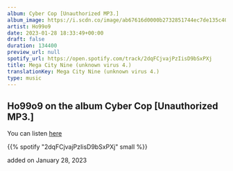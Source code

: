 ```yaml
---
album: Cyber Cop [Unauthorized MP3.]
album_image: https://i.scdn.co/image/ab67616d0000b2732851744ec7de135c4070687a
artist: Ho99o9
date: 2023-01-28 18:33:49+00:00
draft: false
duration: 134400
preview_url: null
spotify_url: https://open.spotify.com/track/2dqFCjvajPzIisD9bSxPXj
title: Mega City Nine (unknown virus 4.)
translationKey: Mega City Nine (unknown virus 4.)
type: music
---
```


## Ho99o9 on the album Cyber Cop [Unauthorized MP3.]

You can listen [here](https://open.spotify.com/track/2dqFCjvajPzIisD9bSxPXj)

{{% spotify "2dqFCjvajPzIisD9bSxPXj" small %}}

added on January 28, 2023